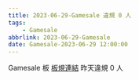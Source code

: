 ```yaml
---
title: 2023-06-29-Gamesale 違規 0 人
tags:
    - Gamesale
abbrlink: 2023-06-29-Gamesale
date: Gamesale-2023-06-29 12:00:00
---
```

Gamesale 板 [板規連結](https://www.ptt.cc/bbs/Gossiping/M.1637425085.A.07D.html)
昨天違規 0 人
